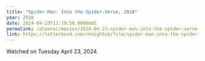 ```yaml
---
title: "Spider-Man: Into the Spider-Verse, 2018"
year: 2018
date: 2024-04-23T11:19:58.000000Z
permalink: /almanac/movies/2024-04-23-spider-man-into-the-spider-verse-2018/index.html
link: https://letterboxd.com/rknightuk/film/spider-man-into-the-spider-verse/3/
---
```


Watched on Tuesday April 23, 2024.